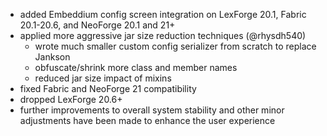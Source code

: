 - added Embeddium config screen integration on LexForge 20.1, Fabric 20.1-20.6, and NeoForge 20.1 and 21+
- applied more aggressive jar size reduction techniques (@rhysdh540)
  - wrote much smaller custom config serializer from scratch to replace Jankson
  - obfuscate/shrink more class and member names
  - reduced jar size impact of mixins
- fixed Fabric and NeoForge 21 compatibility
- dropped LexForge 20.6+
- further improvements to overall system stability and other minor adjustments have been made to enhance the user experience
